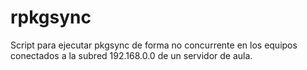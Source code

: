 rpkgsync
========

Script para ejecutar pkgsync de forma no concurrente en los equipos conectados a la subred 192.168.0.0 de un servidor de aula.
